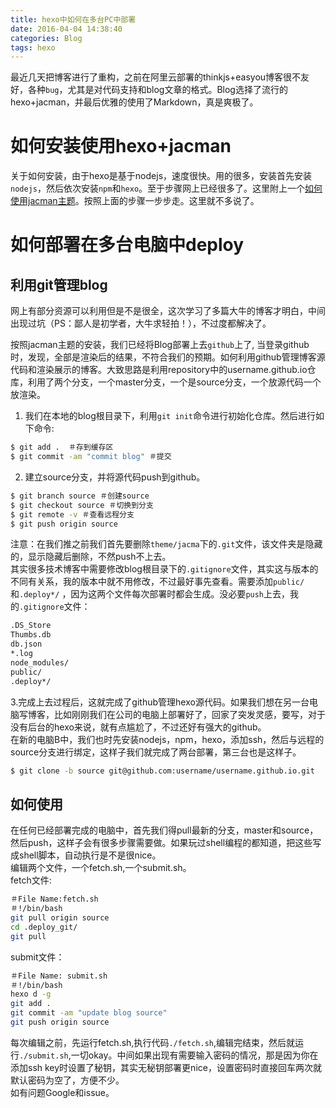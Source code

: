 ```yaml
---
title: hexo中如何在多台PC中部署
date: 2016-04-04 14:38:40
categories: Blog
tags: hexo
---
```

最近几天把博客进行了重构，之前在阿里云部署的thinkjs+easyou博客很不友好，各种`bug`，尤其是对代码支持和blog文章的格式。Blog选择了流行的hexo+jacman，并最后优雅的使用了Markdown，真是爽极了。
# 如何安装使用hexo+jacman #
关于如何安装，由于hexo是基于nodejs，速度很快。用的很多，安装首先安装`nodejs`，然后依次安装`npm`和`hexo`。至于步骤网上已经很多了。这里附上一个[如何使用jacman主题](http://wuchong.me/blog/2014/11/20/how-to-use-jacman/)。按照上面的步骤一步步走。这里就不多说了。

# 如何部署在多台电脑中deploy
## 利用git管理blog
网上有部分资源可以利用但是不是很全，这次学习了多篇大牛的博客才明白，中间出现过坑（PS：鄙人是初学者，大牛求轻拍！），不过度都解决了。  
 
按照jacman主题的安装，我们已经将Blog部署上去`github`上了, 当登录github时，发现，全部是渲染后的结果，不符合我们的预期。如何利用github管理博客源代码和渲染展示的博客。大致思路是利用repository中的username.github.io仓库，利用了两个分支，一个master分支，一个是source分支，一个放源代码一个放渲染。 
1. 我们在本地的blog根目录下，利用`git init`命令进行初始化仓库。然后进行如下命令:  
```bash
$ git add .  ＃存到缓存区
$ git commit -am "commit blog" ＃提交
```

2. 建立source分支，并将源代码push到github。 
```bash	
$ git branch source ＃创建source     
$ git checkout source ＃切换到分支    
$ git remote -v ＃查看远程分支    
$ git push origin source
```
      
注意：在我们推之前我们首先要删除`theme/jacma`下的`.git`文件，该文件夹是隐藏的，显示隐藏后删除，不然push不上去。  
其实很多技术博客中需要修改blog根目录下的`.gitignore`文件，其实这与版本的不同有关系，我的版本中就不用修改，不过最好事先查看。需要添加`public/`和`.deploy*/` ，因为这两个文件每次部署时都会生成。没必要`push`上去，我的`.gitignore`文件：  
```bash
.DS_Store
Thumbs.db
db.json
*.log
node_modules/
public/
.deploy*/
```

3.完成上去过程后，这就完成了github管理hexo源代码。如果我们想在另一台电脑写博客，比如刚刚我们在公司的电脑上部署好了，回家了突发灵感，要写，对于没有后台的hexo来说，就有点尴尬了，不过还好有强大的github。  
在新的电脑B中，我们也时先安装nodejs，npm，hexo，添加ssh，然后与远程的source分支进行绑定，这样子我们就完成了两台部署，第三台也是这样子。    
```bash
$ git clone -b source git@github.com:username/username.github.io.git
```
## 如何使用
在任何已经部署完成的电脑中，首先我们得pull最新的分支，master和source，然后push，这样子会有很多步骤需要做。如果玩过shell编程的都知道，把这些写成shell脚本，自动执行是不是很nice。  
编辑两个文件，一个fetch.sh,一个submit.sh。   
fetch文件:  
```bash  
＃File Name:fetch.sh  
＃!/bin/bash
git pull origin source
cd .deploy_git/
git pull
```


submit文件：
```bash     
＃File Name: submit.sh
＃!/bin/bash
hexo d -g
git add .
git commit -am "update blog source"
git push origin source
```     
每次编辑之前，先运行fetch.sh,执行代码`./fetch.sh`,编辑完结束，然后就运行`./submit.sh`,一切okay。中间如果出现有需要输入密码的情况，那是因为你在添加ssh key时设置了秘钥，其实无秘钥部署更nice，设置密码时直接回车两次就默认密码为空了，方便不少。  
如有问题Google和issue。


